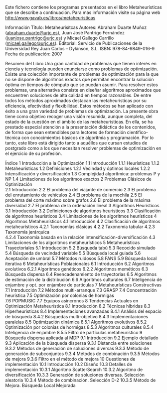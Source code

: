 Este fichero contiene los programas presentados en el libro Metaheurísticas que se describe a continuación. Para más información visite su página web http://www.gavab.es/libros/metaheuristicas

Información 
Título: Metaheurisítcas
Autores: Abraham Duarte Muñoz (abraham.duarte@urjc.es), Juan José Pantrigo Fernández (juanjose.pantrigo@urjc.es) y Micael Gallego Carrillo (micael.gallego@urjc.es). 
Editorial: Servicio de Publicaciones de la Universidad Rey Juan Carlos – Dykinson, S.L.
ISBN: 978-84-9849-016-9
Fecha de publicación: 2007

Resumen del Libro
Una gran cantidad de problemas que tienen interés en ciencia y tecnología pueden enunciarse como problemas de optimización. Existe una colección importante de problemas de optimización para la que no se dispone de algoritmos exactos que permitan encontrar la solución óptima en tiempos de cómputo que se puedan asumir. Para resolver estos problemas, una alternativa consiste en diseñar algoritmos aproximados que encuentren soluciones de alta calidad en tiempos razonables. De entre todos los métodos aproximados destacan las metaheurísticas por su eficiencia, efectividad y flexibilidad. Estos métodos se han aplicado con éxito a una gran variedad de problemas de optimización.
La presente obra tiene como objetivo recoger una visión resumida, aunque completa, del estado de la cuestión en el ámbito de las metaheurísticas. En ella, se ha prestado especial atención a la presentación didáctica de los contenidos, de forma que sean entendibles para lectores de formación científico-técnica con conocimientos básicos de algoritmia y programación. Por lo tanto, este libro está dirigido tanto a aquéllos que cursan estudios de postgrado como a los que necesitan resolver problemas de optimización en el ejercicio de su profesión.

Índice
 1 Introducción a la Optimización
 1.1 Introducción
 1.1.1 Heurísticas 
 1.1.2 Metaheurísticas 
 1.2 Definiciones 
 1.2.1 Vecindad y óptimos locales 
 1.2.2 Intensificación y diversificación 
 1.3 Complejidad algorítmica: problemas P y NP 
 1.4 Limitaciones de los algoritmos exactos 
 2 Problemas Clásicos de Optimización   
 2.1 Introducción 
 2.2 El problema del viajante de comercio 
 2.3 El problema del enrutamiento de vehículos 
 2.4 El problema de la mochila 
 2.5 El problema del corte máximo sobre grafos 
 2.6 El problema de la máxima diversidad 
 2.7 El problema de la ordenación lineal 
 3 Algoritmos Heurísticos  
 3.1 Introducción 
 3.2 Definiciones de algoritmos heurísticos 
 3.3 Clasificación de algoritmos heurísticos 
 3.4 Limitaciones de los algoritmos heurísticos 
 4 Algoritmos Metaheurísticos 
 4.1 Introducción 
 4.2 Clasificación de algoritmos metaheurísticos 
 4.2.1 Taxonomías clásicas 
 4.2.2 Taxonomía tabular 
 4.2.3 Taxonomía jerárquica                                                     
 4.2.4 Taxonomía basada en la relación intensificación-diversificación
 4.3 Limitaciones de los algoritmos metaheurísticos 
 5 Metaheurísticas Trayectoriales 
 5.1 Introducción 
 5.2 Búsqueda tabú 
 5.3 Recocido simulado 
 5.4 Búsqueda de vecindad variable 
 5.5 Búsqueda local guiada 
 5.6 Aceptación de umbral 
 5.7 Métodos ruidosos 
 5.8 FANS 
 5.9 Búsqueda local iterativa 
 6 Metaheurísticas Poblacionales 
 6.1 Introducción 
 6.2 Algoritmos evolutivos 
 6.2.1 Algoritmos genéticos 
 6.2.2 Algoritmos meméticos 
 6.3 Búsqueda dispersa 
 6.4 Reencadenamiento de trayectorias 
 6.5 Algoritmos de estimación de la distribución 
 6.6 Algoritmos culturales 
 6.7 Inteligencia de enjambre y opt. por enjambre de partículas 
 7 Metaheurísticas Constructivas 
 7.1 Introducción 
 7.2 Métodos multi-arranque 
 7.3 GRASP 
 7.4 Concentración heurística 
 7.5 Optimización por colonias de hormigas  
 7.6 POPMUSIC 
 7.7 Equipos asíncronos 
 8 Tendencias Actuales en Optimización Metaheurística
 8.1 Introducción
 8.2 Técnicas híbridas
 8.3 Hiperheuristicas
 8.4 Implementaciones avanzadas
 8.4.1 Análisis del espacio de búsqueda
 8.4.2 Búsquedas multi-objetivo
 8.4.3 Implementaciones paralelas
 8.5 Optimización dinámica
 8.5.1 Algoritmos evolutivos
 8.5.2 Optimización por colonias de hormigas
 8.5.3 Algoritmos culturales
 8.5.4 Inteligencia de enjambre
 8.5.5 Filtro de partículas metaheurístico
 9 Búsqueda dispersa aplicada al MDP
 9.1 Introducción
 9.2 Ejemplo detallado
 9.3 Aplicación de la búsqueda dispersa
 9.3.1 Distancia entre soluciones
 9.3.2 Métodos de generación de soluciones diversas
 9.3.3 Método de generación de subconjuntos
 9.3.4 Métodos de combinación
 9.3.5 Métodos de mejora
 9.3.6 Filtro en el método de mejora
 10 Cuestiones de implementación
 10.1 Introducción
 10.2 Diseño
 10.3 Detalles de implementación
 10.3.1 Algoritmo ScatterSearch
 10.3.2 Algoritmo de diversificación
 10.3.3 Generación de soluciones diversas. Selección aleatoria
 10.3.4 Método de combinación. Selección D-2
 10.3.5 Método de Mejora. Búsqueda Local Mejorada

